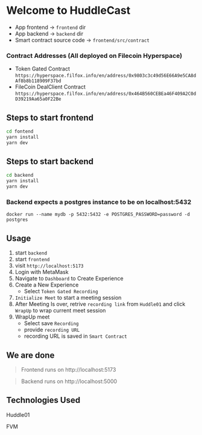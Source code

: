 # Welcome to HuddleCast

- App frontend -> `frontend` dir
- App backend -> `backend` dir
- Smart contract source code -> `frontend/src/contract`

### Contract Addresses (All deployed on Filecoin Hyperspace)
- Token Gated Contract  `https://hyperspace.filfox.info/en/address/0x9803c3c49d56E66A9e5CA8dAf8b8b118909F37bd`
- FileCoin DealClient Contract `https://hyperspace.filfox.info/en/address/0x464B560CEBEa46F409A2C0dD39219Aa65a0F22Be`

## Steps to start frontend

```sh
cd fontend
yarn install
yarn dev
```

## Steps to start backend

```sh
cd backend
yarn install
yarn dev
```

### Backend expects a postgres instance to be on localhost:5432

```docker
docker run --name mydb -p 5432:5432 -e POSTGRES_PASSWORD=password -d postgres
```

## Usage

1. start `backend`
2. start `frontend`
3. visit `http://localhost:5173`
4. Login with MetaMask
5. Navigate to `Dashboard` to Create Experience
6. Create a New Experience
   - Select `Token Gated Recording`
7. `Initialize Meet` to start a meeting session
8. After Meeting Is over, retrive `recording link` from `Huddle01` and click `WrapUp` to wrap current meet session
9. WrapUp meet
   - Select save `Recording`
   - provide `recording URL`
   - recording URL is saved in `Smart Contract`

## We are done

> Frontend runs on http://localhost:5173

> Backend runs on http://localhost:5000

## Technologies Used

Huddle01

FVM
